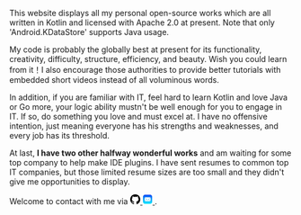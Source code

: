 This website displays all my personal open-source works which are all written in Kotlin and 
licensed with Apache 2.0 at present. Note that only 'Android.KDataStore' supports Java usage.

My code is probably the globally best at present for its functionality, creativity, difficulty, structure, 
efficiency, and beauty. Wish you could learn from it！I also encourage those authorities to provide better 
tutorials with embedded short videos instead of all voluminous words.

In addition, if you are familiar with IT, feel hard to learn Kotlin and love Java or Go more, your logic
ability mustn't be well enough for you to engage in IT. If so, do something you love and must excel
at. I have no offensive intention, just meaning everyone has his strengths and weaknesses, and every
job has its threshold.

At last, **I have two other halfway wonderful works** and am waiting for some top company to help make IDE plugins.
I have sent resumes to common top IT companies, but those limited resume sizes are too small and they 
didn't give me opportunities to display. 

Welcome to contact with me via 
<a href="https://www.github.com/ShawxingKwok/" target="_blank">
    <img src="github.png" alt="ShawxingKwok@126.com" width="18px">
</a> 
<a href="mailto:ShawxingKwok@126.com" target="_blank">
  <img src="mail.png" alt="" width="18px">
</a>.